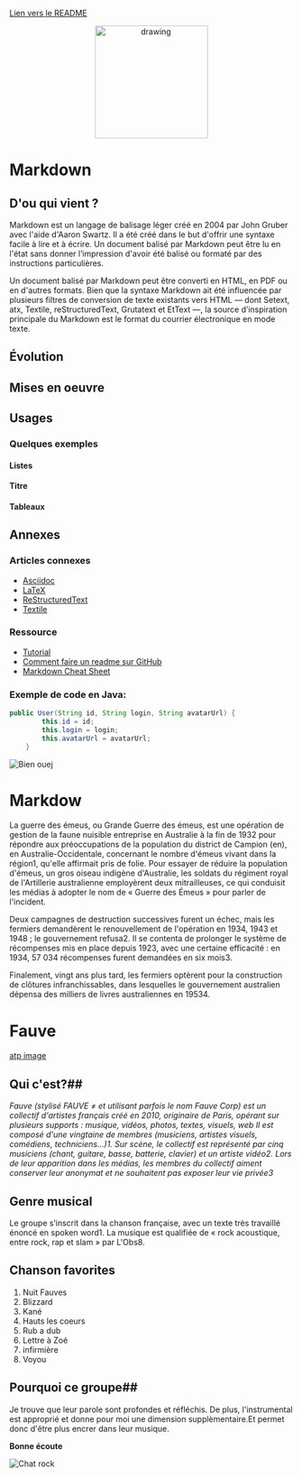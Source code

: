 [Lien vers le README](README.md)

<p align="center">
<img src="https://cdn3.iconfinder.com/data/icons/logos-and-brands-adobe/512/205_Markdown-512.png" alt="drawing" width="200" height="200"/>
<p/>

# Markdown
## D'ou qui vient ?
Markdown est un langage de balisage léger créé en 2004 par John Gruber avec l'aide d'Aaron Swartz. Il a été créé dans le but d'offrir une syntaxe facile à lire et à écrire. Un document balisé par Markdown peut être lu en l'état sans donner l’impression d'avoir été balisé ou formaté par des instructions particulières.

Un document balisé par Markdown peut être converti en HTML, en PDF ou en d'autres formats. Bien que la syntaxe Markdown ait été influencée par plusieurs filtres de conversion de texte existants vers HTML — dont Setext, atx, Textile, reStructuredText, Grutatext et EtText —, la source d’inspiration principale du Markdown est le format du courrier électronique en mode texte.

## Évolution
## Mises en oeuvre
## Usages
### Quelques exemples
#### Listes
#### Titre
#### Tableaux
## Annexes
### Articles connexes
- [Asciidoc](https://fr.wikipedia.org/wiki/AsciiDoc)
- [LaTeX](https://fr.wikipedia.org/wiki/LaTeX)
- [ReStructuredText](https://fr.wikipedia.org/wiki/ReStructuredText)
- [Textile](https://fr.wikipedia.org/wiki/Textile_(langage))
### Ressource
- [Tutorial](https://docs.github.com/en/get-started/writing-on-github/getting-started-with-writing-and-formatting-on-github/basic-writing-and-formatting-syntax)
- [Comment faire un readme sur GitHub](https://medium.com/becode/comment-faire-un-readme-sur-github-cc11f3df606a)
- [Markdown Cheat Sheet](https://www.markdownguide.org/cheat-sheet/)

### Exemple de code en Java:
```java
public User(String id, String login, String avatarUrl) {
        this.id = id;
        this.login = login;
        this.avatarUrl = avatarUrl;
    }
```

![Bien ouej](https://tenor.com/view/brent-rambo-thumbs-up-ok-good-great-gif-3985507.gif)
# Markdow

La guerre des émeus, ou Grande Guerre des émeus, est une opération de gestion de la faune nuisible entreprise en Australie à la fin de 1932 pour répondre aux préoccupations de la population du district de Campion (en), en Australie-Occidentale, concernant le nombre d'émeus vivant dans la région1, qu'elle affirmait pris de folie. Pour essayer de réduire la population d'émeus, un gros oiseau indigène d'Australie, les soldats du régiment royal de l'Artillerie australienne employèrent deux mitrailleuses, ce qui conduisit les médias à adopter le nom de « Guerre des Émeus » pour parler de l'incident.

Deux campagnes de destruction successives furent un échec, mais les fermiers demandèrent le renouvellement de l'opération en 1934, 1943 et 1948 ; le gouvernement refusa2. Il se contenta de prolonger le système de récompenses mis en place depuis 1923, avec une certaine efficacité : en 1934, 57 034 récompenses furent demandées en six mois3.

Finalement, vingt ans plus tard, les fermiers optèrent pour la construction de clôtures infranchissables, dans lesquelles le gouvernement australien dépensa des milliers de livres australiennes en 19534. 


# Fauve #

[atp image](https://fr.wikipedia.org/wiki/Fauve_%28groupe%29)

## Qui c'est?##

*Fauve (stylisé FAUVE ≠ et utilisant parfois le nom Fauve Corp) est un collectif d'artistes français créé en 2010, originaire de Paris, opérant sur plusieurs supports : musique, vidéos, photos, textes, visuels, web*
*Il est composé d'une vingtaine de membres (musiciens, artistes visuels, comédiens, techniciens...)1. Sur scène, le collectif est représenté par cinq musiciens (chant, guitare, basse, batterie, clavier) et un artiste vidéo2. Lors de leur apparition dans les médias, les membres du collectif aiment conserver leur anonymat et ne souhaitent pas exposer leur vie privée3*

## Genre musical ##

Le groupe s’inscrit dans la chanson française, avec un texte très travaillé énoncé en spoken word1. La musique est qualifiée de « rock acoustique, entre rock, rap et slam » par L'Obs8. 



## Chanson favorites ##

1. Nuit Fauves
2. Blizzard
3. Kané
4. Hauts les coeurs
5. Rub a dub
6. Lettre à Zoé
7. infirmière
8. Voyou

## Pourquoi ce groupe##

Je trouve que leur parole sont profondes et réfléchis. De plus, l'instrumental est approprié et donne pour moi une dimension supplèmentaire.Et permet donc d'être plus encrer dans leur musique.






**Bonne écoute**

![Chat rock](https://i.gifer.com/4SHX.gif)





















